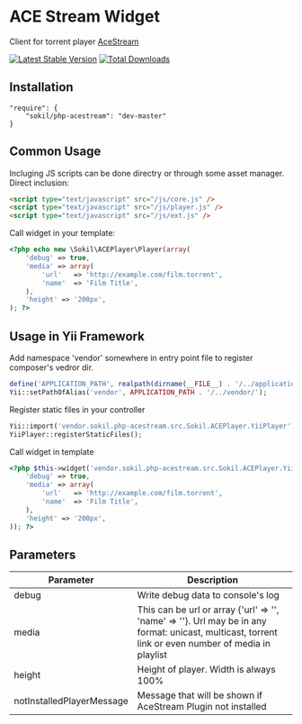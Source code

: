ACE Stream Widget
=================

Client for torrent player [AceStream](http://www.acestream.org/en/)

[![Latest Stable Version](https://poser.pugx.org/sokil/php-acestream/v/stable.png)](https://packagist.org/packages/sokil/php-acestream)
[![Total Downloads](http://img.shields.io/packagist/dt/sokil/php-acestream.svg)](https://packagist.org/packages/sokil/php-acestream)

Installation
------------
```
"require": {
    "sokil/php-acestream": "dev-master"
}
```

Common Usage
------------

Incluging JS scripts can be done directry or through some asset manager. Direct inclusion:
```html
<script type="text/javascript" src="/js/core.js" />
<script type="text/javascript" src="/js/player.js" />
<script type="text/javascript" src="/js/ext.js" />
```

Call widget in your template:
```php
<?php echo new \Sokil\ACEPlayer\Player(array(
    'debug' => true,
    'media' => array(
        'url'   => 'http://example.com/film.torrent',
        'name'  => 'Film Title',
    ),
    'height' => '200px',
); ?>
```

Usage in Yii Framework
----------------------

Add namespace 'vendor' somewhere in entry point file to register composer's vedror dir.
```php
define('APPLICATION_PATH', realpath(dirname(__FILE__) . '/../application'));
Yii::setPathOfAlias('vendor', APPLICATION_PATH . '/../vendor/');
```

Register static files in your controller
```php
Yii::import('vendor.sokil.php-acestream.src.Sokil.ACEPlayer.YiiPlayer');
YiiPlayer::registerStaticFiles();
```

Call widget in template
```php
<?php $this->widget('vendor.sokil.php-acestream.src.Sokil.ACEPlayer.YiiPlayer', array(
    'debug' => true,
    'media' => array(
        'url'   => 'http://example.com/film.torrent',
        'name'  => 'Film Title',
    ),
    'height' => '200px',
)); ?>
```

Parameters
----------
Parameter|Description
---------|-----------
debug    | Write debug data to console's log
media    | This can be url or array {'url' => '', 'name' => ''}. Url may be in any format: unicast, multicast, torrent link or even number of media in playlist
height   | Height of player. Width is always 100%
notInstalledPlayerMessage | Message that will be shown if AceStream Plugin not installed
